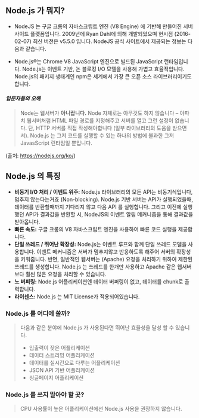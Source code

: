 ## **Node.js 가 뭐지?**

- NodeJS 는 구글 크롬의 자바스크립트 엔진 (V8 Engine) 에 기반해 만들어진 서버 사이드 플랫폼입니다. 2009년에 Ryan Dahl에 의해 개발되었으며 현시점 (2016-02-07) 최신 버전은 v5.5.0 입니다. NodeJS 공식 사이트에서 제공되는 정보는 다음과 같습니다.

- Node.js®는 Chrome V8 JavaScript 엔진으로 빌드된 JavaScript 런타임입니다. Node.js는 이벤트 기반, 논 블로킹 I/O 모델을 사용해 가볍고 효율적입니다. Node.js의 패키지 생태계인 npm은 세계에서 가장 큰 오픈 소스 라이브러리이기도 합니다.
  

#### *입문자들의 오해*

> Node는 웹서버가 **아니랍니다.** Node 자체로는 아무것도 하지 않습니다 – 아파치 웹서버처럼 HTML 파일 경로를 지정해주고 서버를 열고 그런 설정이 없습니다. 단, HTTP 서버를 직접 작성해야합니다 (일부 라이브러리의 도움을 받으면서). Node.js 는 그저 코드를 실행할 수 있는 하나의 방법에 불과한 그저 JavasScript 런타임일 뿐입니다.



(출처: https://nodejs.org/ko/)



## **Node.js 의 특징**



- **비동기 I/O 처리 / 이벤트 위주:** Node.js 라이브러리의 모든 API는 비동기식입니다, 멈추지 않는다는거죠 (Non-blocking). Node.js 기반 서버는 API가 실행되었을때, 데이터를 반환할때까지 기다리지 않고 다음 API 를 실행합니다. 그리고 이전에 실행했던 API가 결과값을 반환할 시, NodeJS의 이벤트 알림 메커니즘을 통해 결과값을 받아옵니다.
- **빠른 속도:** 구글 크롬의 V8 자바스크립트 엔진을 사용하여 빠른 코드 실행을 제공합니다.
- **단일 쓰레드 / 뛰어난 확장성:** Node.js는 이벤트 루프와 함께 단일 쓰레드 모델을 사용합니다. 이벤트 메커니즘은 서버가 멈추지않고 반응하도록 해주어 서버의 확장성을 키워줍니다.  반면,  일반적인 웹서버는 (Apache) 요청을 처리하기 위하여 제한된 쓰레드를 생성합니다. Node.js 는 쓰레드를 한개만 사용하고  Apache 같은 웹서버보다 훨씬 많은 요청을 처리할 수 있습니다.
- **노  버퍼링:** Node.js 어플리케이션엔 데이터 버퍼링이 없고, 데이터를 chunk로 출력합니다.
- **라이센스:** Node.js 는 MIT License가 적용되어있습니다.



### Node.js 를 어디에 쓸까?

> 다음과 같은 분야에 Node.js 가 사용된다면 뛰어난 효율성을 달성 할 수 있습니다.
>
> - 입출력이 잦은 어플리케이션
> - 데이터 스트리밍 어플리케이션
> - 데이터를 실시간으로 다루는 어플리케이션
> - JSON API 기반 어플리케이션
> - 싱글페이지 어플리케이션

### Node.js 를 쓰지 말아야 할 곳?

> CPU 사용률이 높은 어플리케이션에선 Node.js 사용을 권장하지 않습니다.